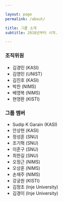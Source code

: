 ```yaml
---

layout: page
permalink: /about/

title: 그룹 소개
subtitle: 2018년부터 시작.

---
```


### 조직위원

- 김경민 (KASI)
- 김영민 (UNIST)
- 김진호 (KASI)
- 박찬 (NIMS)
- 배영복 (NIMS)
- 현영환 (KISTI)

### 그룹 멤버

- Sudip K Garain (KASI)
- 안상현 (KASI)
- 정성훈 (SNU)
- 조기혁 (SNU)
- 이준구 (SNU)
- 최한길 (SNU)
- 오정근 (NIMS)
- 오상훈 (NIMS)
- 손재주 (NIMS)
- 강궁원 (KISTI)
- 김정초 (Inje University)
- 김경이 (Inje University)
